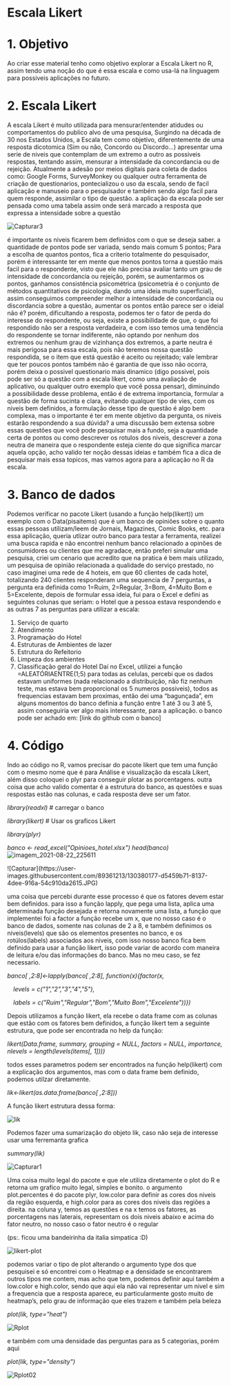 # Escala Likert

# 1.	Objetivo
Ao criar esse material tenho como objetivo explorar a Escala Likert no R, assim tendo uma noção do que é essa escala e como usa-lá na linguagem para possiveis aplicações no futuro.
<p>
  
# 2.	Escala Likert
A escala Likert é muito utilizada para mensurar/entender atidudes ou comportamentos do publico alvo de uma pesquisa, Surgindo na década de 30 nos Estados Unidos, a Escala tem como objetivo, diferentemente de uma resposta dicotomica (Sim ou não, Concordo ou Discordo…) apresentar uma serie de niveis que contemplam de um extremo a outro as possiveis respostas, tentando assim, mensurar a intensidade da concordancia ou de rejeição. Atualmente a adesão por meios digitais para coleta de dados como: Google Forms, SurveyMonkey ou qualquer outra ferramenta de criação de questionarios, pontecializou o uso da escala, sendo de facil aplicação e manuseio para o pesquisador e também sendo algo facil para quem responde, assimilar o tipo de questão. a aplicação da escala pode ser pensada como uma tabela assim onde será marcado a resposta que expressa a intensidade sobre a questão

![Capturar3](https://user-images.githubusercontent.com/89361213/130378823-d6bbe57a-1786-4ed9-9915-a9aa5fbeb279.JPG)
<p>
 é importante os niveis ficarem bem definidos com o que se deseja saber. a quantidade de pontos pode ser variada, sendo mais comum 5 pontos; Para a escolha de quantos pontos, fica a criterio totalmente do pesquisador, porém é interessante ter em mente que menos pontos torna a questão mais facil para o respondente, visto que ele não precisa avaliar tanto um grau de intensidade de concordancia ou rejeição, porém, se aumentarmos os pontos, ganhamos consistência psicométrica (psicometria é o conjunto de métodos quantitativos de psicologia, dando uma ideia muito superficial), assim conseguimos compreender melhor a intensidade de concordancia ou discordancia sobre a questão, aumentar os pontos então parece ser o ideial não é? porém, dificultando a resposta, podemos ter o fator de perda do interesse do respondente, ou seja, existe a possibilidade de que, o que foi respondido não ser a resposta verdadeira, e com isso temos uma tendência do respondente se tornar indiferente, não optando por nenhum dos extremos ou nenhum grau de vizinhança dos extremos, a parte neutra é mais perigosa para essa escala, pois não teremos nossa questão respondida, se o item que está questão é aceito ou rejeitado; vale lembrar que ter poucos pontos também não é garantia de que isso não ocorra, porém deixa o possivel questionario mais dinamico (digo possivel, pois pode ser só a questão com a escala likert, como uma avaliação de aplicativo, ou qualquer outro exemplo que você possa pensar), diminuindo a possibilidade desse problema, então é de extrema importancia, formular a questão de forma sucinta e clara, evitando qualquer tipo de vies, com os niveis bem definidos, a formulação desse tipo de questão é algo bem complexa, mas o importante é ter em mente objetivo da pergunta, os niveis estarão respondendo a sua dúvida? a uma discussão bem extensa sobre essas questões que você pode pesquisar mais a fundo, seja a quantidade certa de pontos ou como descrever os rotulos dos niveis, descrever a zona neutra de maneira que o respondente esteja ciente do que significa marcar aquela opção, acho valido ter noção dessas ideias e também fica a dica de pesquisar mais essa topicos, mas vamos agora para a aplicação no R da escala.
 
# 3.	Banco de dados
Podemos verificar no pacote Likert (usando a função help(likert)) um exemplo com o Data(pisaitems) que é um banco de opiniões sobre o quanto essas pessoas utilizam/leem de Jornais, Magazines, Comic Books, etc. para essa aplicação, queria utlizar outro banco para testar a ferramenta, realizei uma busca rapida e não encontrei nenhum banco relacionado a opinões de consumidores ou clientes que me agradace, então preferi simular uma pesquisa, criei um cenario que acredito que na pratica é bem mais utilizado, um pesquisa de opinião relacionada a qualidade do serviço prestado, no caso imaginei uma rede de 4 hoteis, em que 60 clientes de cada hotel, totalizando 240 clientes responderam uma sequencia de 7 perguntas, a pergunta era definida como 1=Ruim, 2=Regular, 3=Bom, 4=Muito Bom e 5=Excelente, depois de formular essa ideia, fui para o Excel e defini as seguintes colunas que seriam: o Hotel que a pessoa estava respondendo e as outras 7 as perguntas para utilizar a escala:
1.	Serviço de quarto
2.	Atendimento
3.	Programação do Hotel
4.	Estruturas de Ambientes de lazer
5.	Estrutura do Refeitorio
6.	Limpeza dos ambientes
7.	Classificação geral do Hotel
Daí no Excel, utilizei a função =ALEATÓRIAENTRE(1;5) para todas as celulas, percebi que os dados estavam uniformes (nada relacionado a distribuição, não fiz nenhum teste, mas estava bem proporcional os 5 numeros possiveis), todos as frequencias estavam bem proximas, então dei uma “bagunçada”, em alguns momentos do banco definia a função entre 1 até 3 ou 3 até 5, assim conseguiria ver algo mais interessante, para a aplicação.
o banco pode ser achado em: [link do github com o banco]
# 4.	Código
Indo ao código no R, vamos precisar do pacote likert que tem uma função com o mesmo nome que é para Análise e visualização da escala Likert, além disso coloquei o plyr para conseguir plotar as porcentagens. outra coisa que acho valido comentar é a estrutura do banco, as questões e suas respostas estão nas colunas, e cada resposta deve ser um fator.
<p>
<i>library(readxl)</i> # carregar o banco <p>
<i>library(likert)</i> # Usar os graficos Likert <p>
<i>library(plyr)</i> <p>

<i>banco <- read_excel("Opinioes_hotel.xlsx")</i>
<i>head(banco)</i>
![imagem_2021-08-22_225611](https://user-images.githubusercontent.com/89361213/130379703-081d445a-1469-4ba1-b177-0dab5fcb84f3.png)
<p>
![Capturar](https://user-images.githubusercontent.com/89361213/130380177-d5459b71-8137-4dee-916a-54c910da2615.JPG)

uma coisa que percebi durante esse processo é que os fatores devem estar bem definidos. para isso a função lapply, que pega uma lista, aplica uma determinada função desejada e retorna novamente uma lista, a função que implementei foi a factor a função recebe um x, que no nosso caso é o banco de dados, somente nas colunas de 2 a 8, e também definimos os niveis(levels) que são os elementos presentes no banco, e os rotúlos(labels) associados aos niveis, com isso nosso banco fica bem definido para usar a função likert, isso pode variar de acordo com maneira de leitura e/ou das informações do banco. Mas no meu caso, se fez necessario.
<p>

<i>banco[ ,2:8]<-lapply(banco[ ,2:8], function(x){factor(x, <p> </i>
<i>&emsp;levels = c("1","2","3","4","5"), <p> </i>
<i>&emsp;labels = c("Ruim","Regular","Bom","Muito Bom","Excelente"))})</i>
<p>

Depois utilizamos a função likert, ela recebe o data frame com as colunas que estão com os fatores bem definidos, a função likert tem a seguinte estrutura, que pode ser encontrada no help da função: <p>

<i>likert(Data.frame, summary, grouping = NULL, factors = NULL, importance, nlevels = length(levels(items[, 1]))) </i>
<p>

todos esses parametros podem ser encontrados na função help(likert) com a explicação dos argumentos, mas com o data frame bem definido, podemos utilzar diretamente. <p>
  <p>
<i>lik<-likert(as.data.frame(banco[ ,2:8])) <p></i>

A função likert estrutura dessa forma: <p>
![lik](https://user-images.githubusercontent.com/89361213/130380382-899c7ec0-b1c3-46a3-9784-42e070f38f39.jpg)

<p>
  
Podemos fazer uma sumarização do objeto lik, caso não seja de interesse usar uma ferremanta grafica <p>
  <i>summary(lik)</i> <p>
  
![Capturar1](https://user-images.githubusercontent.com/89361213/130380509-938651e0-a2a3-4c86-8ded-c135c2b06222.JPG)

  <p>
Uma coisa muito legal do pacote e que ele utiliza diretamente o plot do R e retorna um grafico muito legal, simples e bonito. o argumento plot.percentes é do pacote plyr, low.color para definir as cores dos niveis da região esquerda, e high.color para as cores dos niveis das regiões a direita. na coluna y, temos as questões e na x temos os fatores, as porcentagens nas laterais, representam os dois niveis abaixo e acima do fator neutro, no nosso caso o fator neutro é o regular <p>(ps:. ficou uma bandeirinha da italia simpatica :D) <p>
  
![likert-plot](https://user-images.githubusercontent.com/89361213/130380884-6dc9fce7-bd05-4ddf-84f6-6d358b2d9dc5.jpg) 
  
<p>
podemos variar o tipo de plot alterando o argumento type dos que pesquisei e só encontrei com o Heatmap e a densidade se encontrarem outros tipos me contem, mas acho que tem, podemos definir aqui também a low.color e high.color, sendo que aqui ela não vai representar um nivel e sim a frequencia que a resposta aparece, eu particularmente gosto muito de heatmap’s, pelo grau de informação que eles trazem e também pela beleza <p>
  <i> plot(lik, type="heat") </i><p>
<p> 
  
![Rplot](https://user-images.githubusercontent.com/89361213/130381038-08c018ec-a7e4-4174-8001-443b501f6f27.png) 

e também com uma densidade das perguntas para as 5 categorias, porém aqui <p>
  <i>plot(lik, type="density")</i><p>
  
![Rplot02](https://user-images.githubusercontent.com/89361213/130380986-6abf4133-a4fd-49d7-adc1-3a46f735d71c.png)


